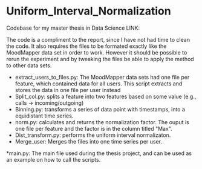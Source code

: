 # Uniform_Interval_Normalization
Codebase for my master thesis in Data Science LINK:

The code is a compliment to the report, since I have not had time to clean the code. It also requires the files to be formated exactly like the MoodMapper data set in order to work. However it should be possible to rerun the experiment and by tweaking the files be able to apply the method to other data sets. 

* extract_users_to_files.py: The MoodMapper data sets had one file per feature, which contained data for all users. This script extracts and stores the data in one file per user instead
* Split_col.py: splits a feature into two features based on some value (e.g., calls -> incoming/outgoing)
* Binning.py: transforms a series of data point with timestamps, into a equidistant time series.
* norm.py: calculates and returns the normalization factor. The ouput is one file per feature and the factor is in the column titled "Max".
* Dist_transform.py: performs the uniform interval normalizaton.
* Merge_user: Merges the files into one time series per user. 

*main.py: The main file used during the thesis project, and can be used as an example on how to call the scripts.
